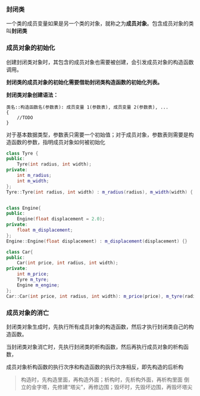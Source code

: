 ### 封闭类

一个类的成员变量如果是另一个类的对象，就称之为**成员对象**。包含成员对象的类叫**封闭类**

### 成员对象的初始化

创建封闭类对象时，其包含的成员对象也需要被创建，会引发成员对象的构造函数调用。

**封闭类的成员对象的初始化需要借助封闭类构造函数的初始化列表。**

**封闭类对象创建语法：**

```
类名::构造函数名(参数表): 成员变量 1(参数表), 成员变量 2(参数表), ...
{
    //TODO
}
```

对于基本数据类型，参数表只需要一个初始值；对于成员对象，参数表则需要是构造函数的参数，指明成员对象如何被初始化

```c++
class Tyre {
public:
    Tyre(int radius, int width);
private:
    int m_radius;
    int m_width;
};
Tyre::Tyre(int radius, int width) : m_radius(radius), m_width(width) { }


class Engine{
public:
    Engine(float displacement = 2.0);
private:
    float m_displacement;
};
Engine::Engine(float displacement) : m_displacement(displacement) {}
```

```c++
class Car{
public:
    Car(int price, int radius, int width);
private:
    int m_price;
    Tyre m_tyre;
    Engine m_engine;
};
Car::Car(int price, int radius, int width): m_price(price), m_tyre(radius, width){ };
```

### 成员对象的消亡

封闭类对象生成时，先执行所有成员对象的构造函数，然后才执行封闭类自己的构造函数。

当封闭类对象消亡时，先执行封闭类的析构函数，然后再执行成员对象的析构函数，

成员对象析构函数的执行次序和构造函数的执行次序相反，即先构造的后析构

> 构造时，先构造里面，再构造外面；析构时，先析构外面，再析构里面
> 倒立的金字塔，先修建“塔尖”，再修边围；毁坏时，先毁坏边围，再毁坏塔尖
